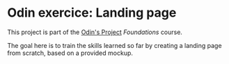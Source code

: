 # Odin exercice: Landing page

This project is part of the [Odin's Project](https://github.com/TheOdinProject) *Foundations* course.

The goal here is to train the skills learned so far by creating a landing page from scratch, based on a provided mockup.
